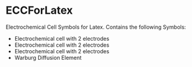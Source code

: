 # ECCForLatex
Electrochemical Cell Symbols for Latex. Contains the following Symbols:

- Electrochemical cell with 2 electrodes
- Electrochemical cell with 2 electrodes
- Electrochemical cell with 2 electrodes
- Warburg Diffusion Element
